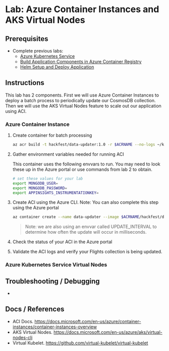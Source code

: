 # Lab: Azure Container Instances and AKS Virtual Nodes

## Prerequisites

* Complete previous labs:
    * [Azure Kubernetes Service](../create-aks-cluster/README.md)
    * [Build Application Components in Azure Container Registry](../build-application/README.md)
    * [Helm Setup and Deploy Application](../helm-setup-deploy/README.md)

## Instructions

This lab has 2 components. First we will use Azure Container Instances to deploy a batch process to periodically update our CosmosDB collection. Then we will use the AKS Virtual Nodes feature to scale out our application using ACI.

### Azure Container Instance

1. Create container for batch processing

    ```bash
    az acr build -t hackfest/data-updater:1.0 -r $ACRNAME --no-logs ~/kubernetes-hackfest/app/data-updater
    ```

2. Gather environment variables needed for running ACI

    This container uses the following envvars to run. You may need to look these up in the Azure portal or use commands from lab 2 to obtain.

    ```bash
    # set these values for your lab
    export MONGODB_USER=
    export MONGODB_PASSWORD=
    export APPINSIGHTS_INSTRUMENTATIONKEY=
    ```

3. Create ACI using the Azure CLI. Note: You can also complete this step using the Azure portal

    ```bash
    az container create --name data-updater --image $ACRNAME/hackfest/data-updater:1.0 --resource-group $RGNAME --location eastus --cpu 1 --memory 2 -e MONGODB_USER=$MONGODB_USER -e MONGODB_PASSWORD=$MONGODB_PASSWORD -e APPINSIGHTS_INSTRUMENTATIONKEY=$APPINSIGHTS_INSTRUMENTATIONKEY -e UPDATE_INTERVAL=180000
    ```

    > Note: we are also using an envvar called UPDATE_INTERVAL to determine how often the update will occur in milliseconds.

4. Check the status of your ACI in the Azure portal



5. Validate the ACI logs and verify your Flights collection is being updated.




### Azure Kubernetes Service Virtual Nodes








## Troubleshooting / Debugging

* 

## Docs / References

* ACI Docs. https://docs.microsoft.com/en-us/azure/container-instances/container-instances-overview 
* AKS Virtual Nodes. https://docs.microsoft.com/en-us/azure/aks/virtual-nodes-cli
* Virtual Kubelet. https://github.com/virtual-kubelet/virtual-kubelet 